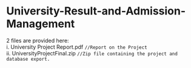 # University-Result-and-Admission-Management<br>
2 files are provided here:<br>
i. University Project Report.pdf   `//Report on the Project`<br>
ii. UniversityProjectFinal.zip	   `//Zip file containing the project and database export.`
